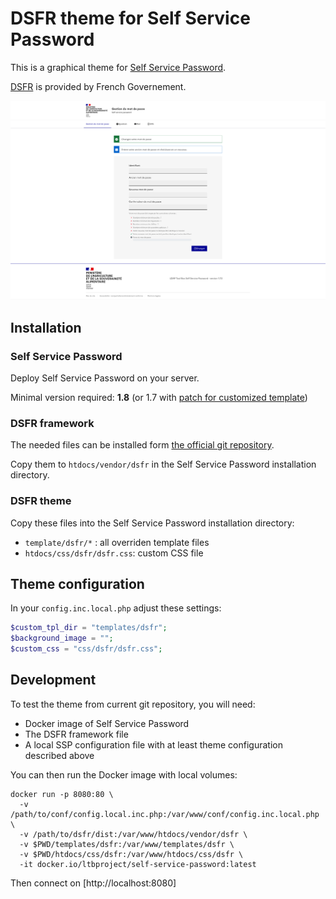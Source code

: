 # DSFR theme for Self Service Password

This is a graphical theme for [Self Service Password](https://github.com/ltb-project/self-service-password).

[DSFR](https://github.com/GouvernementFR/dsfr) is provided by French Governement.

![Screenshot of Self Service Password with DSFR theme](screenshot-ssp-dsfr.png)

## Installation

### Self Service Password

Deploy Self Service Password on your server.

Minimal version required: **1.8** (or 1.7 with [patch for customized template](https://github.com/ltb-project/self-service-password/pull/1051))

### DSFR framework

The needed files can be installed form [the official git repository](https://github.com/GouvernementFR/dsfr).

Copy them to `htdocs/vendor/dsfr` in the Self Service Password installation directory.

### DSFR theme

Copy these files into the Self Service Password installation directory:
* `template/dsfr/*` : all overriden template files
* `htdocs/css/dsfr/dsfr.css`: custom CSS file

## Theme configuration

In your `config.inc.local.php` adjust these settings:
```php
$custom_tpl_dir = "templates/dsfr";
$background_image = "";
$custom_css = "css/dsfr/dsfr.css";
```

## Development

To test the theme from current git repository, you will need:
* Docker image of Self Service Password
* The DSFR framework file
* A local SSP configuration file with at least theme configuration described above

You can then run the Docker image with local volumes:
```
docker run -p 8080:80 \
  -v /path/to/conf/config.local.inc.php:/var/www/conf/config.inc.local.php \
  -v /path/to/dsfr/dist:/var/www/htdocs/vendor/dsfr \
  -v $PWD/templates/dsfr:/var/www/templates/dsfr \
  -v $PWD/htdocs/css/dsfr:/var/www/htdocs/css/dsfr \
  -it docker.io/ltbproject/self-service-password:latest
```

Then connect on [http://localhost:8080]
